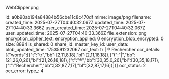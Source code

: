 WebClipper.png

id: a0b90ab194a84884b56cbe11c8c470df
mime: image/png
filename: 
created_time: 2025-07-27T04:40:32.067Z
updated_time: 2025-07-27T04:40:33.366Z
user_created_time: 2025-07-27T04:40:32.067Z
user_updated_time: 2025-07-27T04:40:33.366Z
file_extension: png
encryption_cipher_text: 
encryption_applied: 0
encryption_blob_encrypted: 0
size: 8894
is_shared: 0
share_id: 
master_key_id: 
user_data: 
blob_updated_time: 1753591232067
ocr_text: tr | ® Rechercher
ocr_details: [{"words":[{"t":"tr","bb":[2,11,8,18],"bl":[2,11,18,18]},{"t":"|","bb":[21,26,0,26],"bl":[21,26,18,18]},{"t":"®","bb":[30,35,0,26],"bl":[30,35,18,17]},{"t":"Rechercher","bb":[32,87,7,17],"bl":[32,87,17,16]}]}]
ocr_status: 2
ocr_error: 
type_: 4